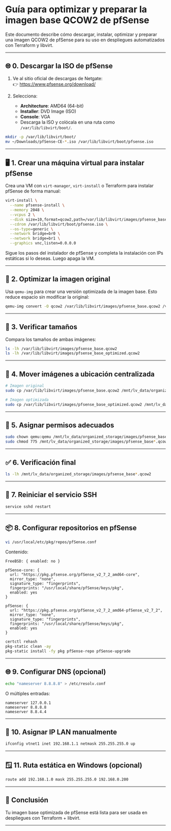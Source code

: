 # Guía para optimizar y preparar la imagen base QCOW2 de pfSense

Este documento describe cómo descargar, instalar, optimizar y preparar una imagen QCOW2 de pfSense para su uso en despliegues automatizados con Terraform y libvirt.

---

## 🌐 0. Descargar la ISO de pfSense

1. Ve al sitio oficial de descargas de Netgate:  
   👉 https://www.pfsense.org/download/

2. Selecciona:
   - **Architecture**: AMD64 (64-bit)
   - **Installer**: DVD Image (ISO)
   - **Console**: VGA
   - Descarga la ISO y colócala en una ruta como `/var/lib/libvirt/boot/`.

```bash
mkdir -p /var/lib/libvirt/boot/
mv ~/Downloads/pfSense-CE-*.iso /var/lib/libvirt/boot/pfsense.iso
```

---

## 🖥️ 1. Crear una máquina virtual para instalar pfSense

Crea una VM con `virt-manager`, `virt-install` o Terraform para instalar pfSense de forma manual:

```bash
virt-install \
  --name pfsense-install \
  --memory 2048 \
  --vcpus 2 \
  --disk size=10,format=qcow2,path=/var/lib/libvirt/images/pfsense_base.qcow2 \
  --cdrom /var/lib/libvirt/boot/pfsense.iso \
  --os-type=generic \
  --network bridge=br0 \
  --network bridge=br1 \
  --graphics vnc,listen=0.0.0.0
```

Sigue los pasos del instalador de pfSense y completa la instalación con IPs estáticas si lo deseas. Luego apaga la VM.

---

## 📌 2. Optimizar la imagen original

Usa `qemu-img` para crear una versión optimizada de la imagen base. Esto reduce espacio sin modificar la original:

```bash
qemu-img convert -O qcow2 /var/lib/libvirt/images/pfsense_base.qcow2 /var/lib/libvirt/images/pfsense_base_optimized.qcow2
```

---

## 📏 3. Verificar tamaños

Compara los tamaños de ambas imágenes:

```bash
ls -lh /var/lib/libvirt/images/pfsense_base.qcow2
ls -lh /var/lib/libvirt/images/pfsense_base_optimized.qcow2
```

---

## 📂 4. Mover imágenes a ubicación centralizada

```bash
# Imagen original
sudo cp /var/lib/libvirt/images/pfsense_base.qcow2 /mnt/lv_data/organized_storage/images/pfsense_base.qcow2

# Imagen optimizada
sudo cp /var/lib/libvirt/images/pfsense_base_optimized.qcow2 /mnt/lv_data/organized_storage/images/pfsense_base_optimized.qcow2
```

---

## 🔐 5. Asignar permisos adecuados

```bash
sudo chown qemu:qemu /mnt/lv_data/organized_storage/images/pfsense_base*.qcow2
sudo chmod 775 /mnt/lv_data/organized_storage/images/pfsense_base*.qcow2
```

---

## ✅ 6. Verificación final

```bash
ls -lh /mnt/lv_data/organized_storage/images/pfsense_base*.qcow2
```

---

## 🔄 7. Reiniciar el servicio SSH

```bash
service sshd restart
```

---

## 📦 8. Configurar repositorios en pfSense

```bash
vi /usr/local/etc/pkg/repos/pfSense.conf
```

Contenido:

```text
FreeBSD: { enabled: no }

pfSense-core: {
  url: "https://pkg.pfsense.org/pfSense_v2_7_2_amd64-core",
  mirror_type: "none",
  signature_type: "fingerprints",
  fingerprints: "/usr/local/share/pfSense/keys/pkg",
  enabled: yes
}

pfSense: {
  url: "https://pkg.pfsense.org/pfSense_v2_7_2_amd64-pfSense_v2_7_2",
  mirror_type: "none",
  signature_type: "fingerprints",
  fingerprints: "/usr/local/share/pfSense/keys/pkg",
  enabled: yes
}
```

```bash
certctl rehash
pkg-static clean -ay
pkg-static install -fy pkg pfSense-repo pfSense-upgrade
```

---

## 🌐 9. Configurar DNS (opcional)

```bash
echo "nameserver 8.8.8.8" > /etc/resolv.conf
```

O múltiples entradas:

```text
nameserver 127.0.0.1
nameserver 8.8.8.8
nameserver 8.8.4.4
```

---

## 🌉 10. Asignar IP LAN manualmente

```bash
ifconfig vtnet1 inet 192.168.1.1 netmask 255.255.255.0 up
```

---

## 🪟 11. Ruta estática en Windows (opcional)

```cmd
route add 192.168.1.0 mask 255.255.255.0 192.168.0.200
```

---

## 🏁 Conclusión

Tu imagen base optimizada de pfSense está lista para ser usada en despliegues con Terraform + libvirt.

---
